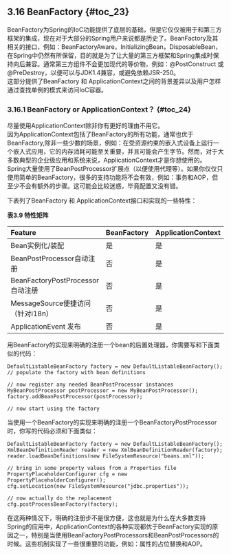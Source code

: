 ## 3.16 BeanFactory {#toc_23}

BeanFactory为Spring的IoC功能提供了底层的基础，但是它仅仅被用于和第三方框架的集成，现在对于大部分的Spring用户来说都是历史了。BeanFactory及其相关的接口，例如：BeanFactoryAware，InitializingBean，DisposableBean，在Spring中仍然有所保留，目的就是为了让大量的第三方框架和Spring集成时保持向后兼容。通常第三方组件不会更加现代的等价物，例如：@PostConstruct 或 @PreDestroy，以便可以与JDK1.4兼容，或避免依赖JSR-250。  
这部分提供了BeanFactory 和 ApplicationContext之间的背景差异以及用户怎样通过查找单例的模式来访问IoC容器。

### 3.16.1 BeanFactory or ApplicationContext？ {#toc_24}

尽量使用ApplicationContext除非你有更好的理由不用它。  
因为ApplicationContext包括了BeanFactory的所有功能，通常也优于BeanFactory,除非一些少数的场景，例如：在受资源约束的嵌入式设备上运行一个嵌入式应用，它的内存消耗可能至关重要，并且可能会产生字节。然而，对于大多数典型的企业级应用和系统来说，ApplicationContext才是你想使用的。Spring大量使用了BeanPostProcessor扩展点（以便使用代理等）。如果你仅仅只使用简单的BeanFactory，很多的支持功能将不会有效，例如：事务和AOP，但至少不会有额外的步骤。这可能会比较迷惑，毕竟配置又没有错。

下表列了BeanFactory 和 ApplicationContext接口和实现的一些特性：

**表3.9 特性矩阵**

| Feature | BeanFactory | ApplicationContext |
| :--- | :--- | :--- |
| Bean实例化/装配 | 是 | 是 |
| BeanPostProcessor自动注册 | 否 | 是 |
| BeanFactoryPostProcessor自动注册 | 否 | 是 |
| MessageSource便捷访问（针对i18n） | 否 | 是 |
| ApplicationEvent 发布 | 否 | 是 |

用BeanFactory的实现来明确的注册一个bean的后置处理器，你需要写和下面类似的代码：

```
DefaultListableBeanFactory factory = new DefaultListableBeanFactory();
// populate the factory with bean definitions

// now register any needed BeanPostProcessor instances
MyBeanPostProcessor postProcessor = new MyBeanPostProcessor();
factory.addBeanPostProcessor(postProcessor);

// now start using the factory
```

当使用一个BeanFactory的实现来明确的注册一个BeanFactoryPostProcessor时，你写的代码必须和下面类似：

```
DefaultListableBeanFactory factory = new DefaultListableBeanFactory();
XmlBeanDefinitionReader reader = new XmlBeanDefinitionReader(factory);
reader.loadBeanDefinitions(new FileSystemResource("beans.xml"));

// bring in some property values from a Properties file
PropertyPlaceholderConfigurer cfg = new PropertyPlaceholderConfigurer();
cfg.setLocation(new FileSystemResource("jdbc.properties"));

// now actually do the replacement
cfg.postProcessBeanFactory(factory);
```

在这两种情况下，明确的注册步不是很方便，这也就是为什么在大多数支持Spring的应用中，ApplicationContext的各种实现都优于BeanFactory实现的原因之一，特别是当使用BeanFactoryPostProcessors和BeanPostProcessors的时候。这些机制实现了一些很重要的功能，例如：属性的占位替换和AOP。

